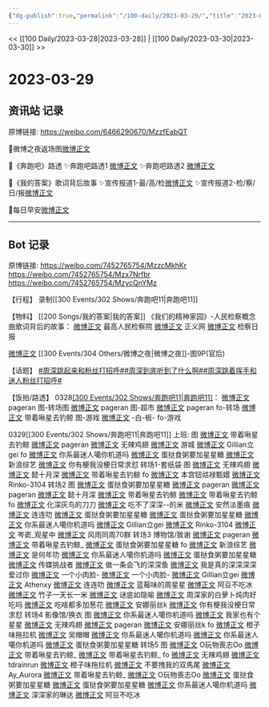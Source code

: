```yaml
---
{"dg-publish":true,"permalink":"/100-daily/2023-03-29/","title":"2023-03-29"}
---
```



<< [[100 Daily/2023-03-28\|2023-03-28]] | [[100 Daily/2023-03-30\|2023-03-30]] >>

# 2023-03-29

## 资讯站 记录

原博链接: https://weibo.com/6466290670/MzzfEabQT

🌟微博之夜返场图[微博正文](https://m.weibo.cn/6466290670/4884740710079731)

🌟《奔跑吧》路透
✨奔跑吧路透1 [微博正文](https://m.weibo.cn/6466290670/4884690828526653)
✨奔跑吧路透2 [微博正文](https://m.weibo.cn/6466290670/4884632892607253)

🌟《我的答案》歌词背后故事
✨宣传报道1-最/高/检[微博正文](https://m.weibo.cn/6466290670/4884645709089698)
✨宣传报道2-检/察/日/报[微博正文](https://m.weibo.cn/6466290670/4884585504837437)

🌟每日早安[微博正文](https://m.weibo.cn/6466290670/4884555314237709)

---
## Bot 记录

原博链接: https://weibo.com/7452765754/MzzcMkhKr
https://weibo.com/7452765754/Mzx7Nrfbr
https://weibo.com/7452765754/MzycQnYMz

【行程】
录制[[300 Events/302 Shows/奔跑吧11\|奔跑吧11]]

【物料】
[[200 Songs/我的答案\|我的答案]]
《我们的精神家园》-人民检察概念曲歌词背后的故事：
[微博正文](http://weibo.com/5053469079/MzvXEdoQe) 最高人民检察院
[微博正文](http://weibo.com/1896650227/MztGEqpJI) 正义网
[微博正文](http://weibo.com/3183107112/MztHNC2HQ) 检察日报

[微博正文](http://weibo.com/5248300719/Mzymhd1JJ) [[300 Events/304 Others/微博之夜\|微博之夜]]-图9P(官后)

【话题】
[#周深跳起来和粉丝打招呼#](https://s.weibo.com/weibo?q=%23%E5%91%A8%E6%B7%B1%E8%B7%B3%E8%B5%B7%E6%9D%A5%E5%92%8C%E7%B2%89%E4%B8%9D%E6%89%93%E6%8B%9B%E5%91%BC%23)[#周深到底听到了什么啊#](https://s.weibo.com/weibo?q=%23%E5%91%A8%E6%B7%B1%E5%88%B0%E5%BA%95%E5%90%AC%E5%88%B0%E4%BA%86%E4%BB%80%E4%B9%88%E5%95%8A%23)[#周深跳着挥手和迷人粉丝打招呼#](https://s.weibo.com/weibo?q=%23%E5%91%A8%E6%B7%B1%E8%B7%B3%E7%9D%80%E6%8C%A5%E6%89%8B%E5%92%8C%E8%BF%B7%E4%BA%BA%E7%B2%89%E4%B8%9D%E6%89%93%E6%8B%9B%E5%91%BC%23)

【饭拍/路透】
0328[[300 Events/302 Shows/奔跑吧11\|奔跑吧11]](补充)：
[微博正文](http://weibo.com/7633014126/MztpPk9ub) pageran 图-转场图
[微博正文](http://weibo.com/7633014126/Mzz6Uz74s) pageran 图-超市
[微博正文](https://weibo.com/7633014126/MzpLZbeyf) pageran fo-转场
[微博正文](https://weibo.com/3246571812/Mzu8r7seE) 带着啾星去钓鲸 图-游戏
[微博正文](https://weibo.com/7701104286/MzutOrxQm) -白-板- fo-游戏

0329[[300 Events/302 Shows/奔跑吧11\|奔跑吧11]]
上班:
图
[微博正文](http://weibo.com/3246571812/MzuUE0wmB) 带着啾星去钓鲸
[微博正文](http://weibo.com/7633014126/MzuXEuXK6) pageran
[微博正文](http://weibo.com/7495641082/MzuWifWTX) 无辣鸡翅
[微博正文](https://weibo.com/1801743981/MzuYy4jP0) 游城
[微博正文](http://weibo.com/5355738926/Mzv2D2ZWN) Gillian立gei
fo
[微博正文](http://weibo.com/7724525486/MzuUml2rE) 你系最迷人噶你机道吗
[微博正文](http://weibo.com/6048634807/MzuW8wXp3) 蛋挞食粥要加星星糖
[微博正文](https://weibo.com/1878335471/Mzvt3rutO) 新浪综艺
[微博正文](https://weibo.com/5883478724/MzvdQwyeq) 你有梗我没梗日常求怼
转场1-套纸袋
图
[微博正文](http://weibo.com/7495641082/Mzve0EPP9) 无辣鸡翅
[微博正文](https://weibo.com/5635213381/MzvmIuvXv) 懿十月深
[微博正文](https://weibo.com/3246571812/MzvXAmQNg) 带着啾星去钓鲸
fo
[微博正文](https://weibo.com/7644836386/MzvBF795x) 本宫钮祜禄甄嬛
[微博正文](https://weibo.com/1580023053/MzvdxoCQd) Rinko-3104
转场2
图
[微博正文](http://weibo.com/6048634807/Mzw74qMkw) 蛋挞食粥要加星星糖
[微博正文](https://weibo.com/7633014126/MzvwglI8e) pageran
[微博正文](https://weibo.com/7633014126/MzvCC0UAc) pageran
[微博正文](https://weibo.com/5635213381/MzvAgzwyy) 懿十月深
[微博正文](https://weibo.com/3246571812/MzvQdkOLF) 带着啾星去钓鲸
[微博正文](http://weibo.com/3246571812/Mzw4hCf5U) 带着啾星去钓鲸
fo
[微博正文](http://weibo.com/7002182285/MzvSPtPz9) 化深灰鸟的刀刀
[微博正文](https://weibo.com/5939169691/MzwahApnI) 吃不了深深--的米
[微博正文](https://weibo.com/7464654303/MzvNGDCsF) 安然淡墨痕
[微博正文](https://weibo.com/6163340953/MzvMf6H0y) 连连叻
[微博正文](https://weibo.com/6048634807/MzvDP35AT) 蛋挞食粥要加星星糖
[微博正文](https://weibo.com/6048634807/MzvDP35AT) 蛋挞食粥要加星星糖
[微博正文](https://weibo.com/7724525486/MzvLT2ym5) 你系最迷人噶你机道吗
[微博正文](https://weibo.com/5355738926/MzvPRrHjV) Gillian立gei
[微博正文](https://weibo.com/1580023053/MzvF0AoBp) Rinko-3104
[微博正文](https://weibo.com/6803848198/MzvMNsGX3) 岑嵛_观星中
[微博正文](http://weibo.com/6735440572/Mzx4emhgH) 风雨同周70群
转场3 博物馆/致谢
[微博正文](http://weibo.com/7633014126/Mzwsk40qJ) pageran
[微博正文](https://weibo.com/3246571812/MzwxG9J51) 带着啾星去钓鲸_
[微博正文](http://weibo.com/6048634807/Mzwz75ejY) 蛋挞食粥要加星星糖
fo
[微博正文](http://weibo.com/1878335471/Mzx2JAda4) 新浪综艺
[微博正文](https://weibo.com/5746194813/4884664609408220) 是何年叻
[微博正文](https://weibo.com/7724525486/MzwriuQRs) 你系最迷人噶你机道吗
[微博正文](http://weibo.com/6048634807/MzwIQfyYk) 蛋挞食粥要加星星糖
[微博正文](http://weibo.com/2267557713/MzwxAwGMd) 传媒挑战者
[微博正文](http://weibo.com/2418853977/MzwCh3fx4) 做一条会飞的深深鱼
[微博正文](http://weibo.com/6717947822/MzwAx9J0S) 我是真的深深深深爱过你
[微博正文](https://weibo.com/2879489742/MzwxrDF16) 一个小肉脸-
[微博正文](http://weibo.com/2879489742/MzwPodI10) 一个小肉脸-
[微博正文](https://weibo.com/5355738926/MzwvZyoyt) Gillian立gei
[微博正文](https://weibo.com/5418828411/MzwtNEZwb) Athenxy
[微博正文](https://weibo.com/6163340953/MzwqeEqd3) 连连叻
[微博正文](https://weibo.com/7304978843/Mzwq7hll2) 蓝莓味的周星星
[微博正文](http://weibo.com/5975015951/MzwpLpjnX) 阿豆不吃冰
[微博正文](http://weibo.com/5647386451/MzwEwuhn8) 竹子一天长一米
[微博正文](http://weibo.com/5587785091/MzwLnsF1o) 谜底如隐喻
[微博正文](http://weibo.com/7017597412/MzwP6fwsz) 周深家的白萝卜炖肉好吃吗
[微博正文](https://weibo.com/6585077637/MzwIxhwRf) 吃啥都多加葱花
[微博正文](http://weibo.com/2158306174/MzxpKxcFq) 安娜丽丝k
[微博正文](https://weibo.com/5883478724/MzwCb9IxL) 你有梗我没梗日常求怼
转场4 影像馆/换衣
图
[微博正文](http://weibo.com/7724525486/MzwULuhwr) 你系最迷人噶你机道吗
[微博正文](http://weibo.com/7423554418/MzwRZxTy4) 我家也有个星星
[微博正文](http://weibo.com/7495641082/MzwZHpUit) 无辣鸡翅
[微博正文](http://weibo.com/7633014126/Mzx0Tuscf) pageran
[微博正文](http://weibo.com/2158306174/MzxPc7ZbD) 安娜丽丝k
fo
[微博正文](http://weibo.com/6985585754/MzwL7vgEi) 橙子味拖拉机
[微博正文](http://weibo.com/5903836723/MzwSVeBPr) 吴帽帽
[微博正文](https://weibo.com/7724525486/MzwK8BOZk) 你系最迷人噶你机道吗
[微博正文](http://weibo.com/7724525486/MzxpB63Tv) 你系最迷人噶你机道吗
[微博正文](https://weibo.com/6048634807/MzwYSx3ai) 蛋挞食粥要加星星糖
转场5
图
[微博正文](https://weibo.com/3503135563/MzxvR3PxS) O玩物喪志Oo
[微博正文](https://weibo.com/3246571812/MzxX71dYv) 带着啾星去钓鲸_
[微博正文](https://weibo.com/3246571812/MzynOkLAq) 带着啾星去钓鲸_
fo
[微博正文](http://weibo.com/7495641082/MzxBe511K) 无辣鸡翅
[微博正文](https://weibo.com/1693254035/MzxBPjVy4) tdrainrun
[微博正文](http://weibo.com/6985585754/MzxxHrdoP) 橙子味拖拉机
[微博正文](https://weibo.com/5559824779/MzxLw6lMS) 不要拽我的双馬尾
[微博正文](https://weibo.com/6140167283/MzxGgEnME) Ay_Aurora
[微博正文](http://weibo.com/3246571812/MzycZi7ZQ) 带着啾星去钓鲸_
[微博正文](https://weibo.com/3503135563/4884711728221386) O玩物喪志Oo
[微博正文](http://weibo.com/6048634807/Mzyjwn48g) 蛋挞食粥要加星星糖
[微博正文](https://weibo.com/6048634807/MzxXidJpw) 蛋挞食粥要加星星糖
[微博正文](https://weibo.com/7724525486/Mzy3quoCN) 你系最迷人噶你机道吗
[微博正文](https://weibo.com/1748607631/MzxSiuS8E) 深深家的琳达
[微博正文](https://weibo.com/5975015951/MzxS6FAX9) 阿豆不吃冰
